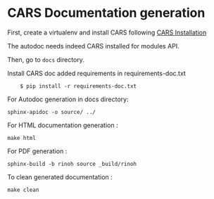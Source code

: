 CARS Documentation generation
=============================

First, create a virtualenv and install CARS  following [CARS Installation](./docs/source/install.rst)

The autodoc needs indeed CARS installed for modules API.

Then, go to `docs` directory.

Install CARS doc added requirements in requirements-doc.txt
```
    $ pip install -r requirements-doc.txt
```

For Autodoc generation in docs directory:
````
sphinx-apidoc -o source/ ../
````

For HTML documentation generation :
```
make html
```

For PDF generation :
```
sphinx-build -b rinoh source _build/rinoh
```

To clean generated documentation :
```
make clean
```
